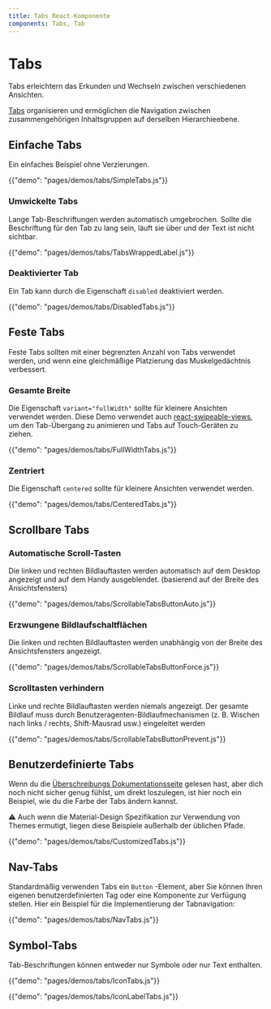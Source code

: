 ```yaml
---
title: Tabs React-Komponente
components: Tabs, Tab
---
```


# Tabs

<p class="description">Tabs erleichtern das Erkunden und Wechseln zwischen verschiedenen Ansichten.</p>

[Tabs](https://material.io/design/components/tabs.html) organisieren und ermöglichen die Navigation zwischen zusammengehörigen Inhaltsgruppen auf derselben Hierarchieebene.

## Einfache Tabs

Ein einfaches Beispiel ohne Verzierungen.

{{"demo": "pages/demos/tabs/SimpleTabs.js"}}

### Umwickelte Tabs

Lange Tab-Beschriftungen werden automatisch umgebrochen. Sollte die Beschriftung für den Tab zu lang sein, läuft sie über und der Text ist nicht sichtbar.

{{"demo": "pages/demos/tabs/TabsWrappedLabel.js"}}

### Deaktivierter Tab

Ein Tab kann durch die Eigenschaft `disabled` deaktiviert werden.

{{"demo": "pages/demos/tabs/DisabledTabs.js"}}

## Feste Tabs

Feste Tabs sollten mit einer begrenzten Anzahl von Tabs verwendet werden, und wenn eine gleichmäßige Platzierung das Muskelgedächtnis verbessert.

### Gesamte Breite

Die Eigenschaft `variant="fullWidth"` sollte für kleinere Ansichten verwendet werden. Diese Demo verwendet auch [react-swipeable-views](https://github.com/oliviertassinari/react-swipeable-views), um den Tab-Übergang zu animieren und Tabs auf Touch-Geräten zu ziehen.

{{"demo": "pages/demos/tabs/FullWidthTabs.js"}}

### Zentriert

Die Eigenschaft `centered` sollte für kleinere Ansichten verwendet werden.

{{"demo": "pages/demos/tabs/CenteredTabs.js"}}

## Scrollbare Tabs

### Automatische Scroll-Tasten

Die linken und rechten Bildlauftasten werden automatisch auf dem Desktop angezeigt und auf dem Handy ausgeblendet. (basierend auf der Breite des Ansichtsfensters)

{{"demo": "pages/demos/tabs/ScrollableTabsButtonAuto.js"}}

### Erzwungene Bildlaufschaltflächen

Die linken und rechten Bildlauftasten werden unabhängig von der Breite des Ansichtsfensters angezeigt.

{{"demo": "pages/demos/tabs/ScrollableTabsButtonForce.js"}}

### Scrolltasten verhindern

Linke und rechte Bildlauftasten werden niemals angezeigt. Der gesamte Bildlauf muss durch Benutzeragenten-Bildlaufmechanismen (z. B. Wischen nach links / rechts, Shift-Mausrad usw.) eingeleitet werden

{{"demo": "pages/demos/tabs/ScrollableTabsButtonPrevent.js"}}

## Benutzerdefinierte Tabs

Wenn du die [Überschreibungs Dokumentationsseite](/customization/overrides/) gelesen hast, aber dich noch nicht sicher genug fühlst, um direkt loszulegen, ist hier noch ein Beispiel, wie du die Farbe der Tabs ändern kannst.

⚠️ Auch wenn die Material-Design Spezifikation zur Verwendung von Themes ermutigt, liegen diese Beispiele außerhalb der üblichen Pfade.

{{"demo": "pages/demos/tabs/CustomizedTabs.js"}}

## Nav-Tabs

Standardmäßig verwenden Tabs ein `Button` -Element, aber Sie können Ihren eigenen benutzerdefinierten Tag oder eine Komponente zur Verfügung stellen. Hier ein Beispiel für die Implementierung der Tabnavigation:

{{"demo": "pages/demos/tabs/NavTabs.js"}}

## Symbol-Tabs

Tab-Beschriftungen können entweder nur Symbole oder nur Text enthalten.

{{"demo": "pages/demos/tabs/IconTabs.js"}}

{{"demo": "pages/demos/tabs/IconLabelTabs.js"}}
